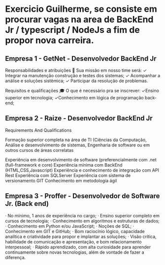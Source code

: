 # Exercicio Guilherme, se consiste em procurar vagas na area de BackEnd Jr / typescript / NodeJs a fim de propor nova carreira.

## Empresa 1 - GetNet - Desenvolvedor BackEnd Jr
Responsabilidades e atribuições
💼 Sua missão em nosso time será:
✓ Integrar na manutenção construção e testes dos sistemas;
✓ Acompanhar a análise e soluções sistêmica;
✓ Participar da resolução de problemas.

Requisitos e qualificações
🎓 O que é necessário pra se inscrever:
✓Ensino superior em tecnologia;
✓Conhecimento em lógica de programação back-end;

## Empresa 2 -  Raize - Desenvolvedor BackEnd Jr
Requirements And Qualifications

Formação superior completa na área de TI (Ciências da Computação, Análise e desenvolvimento de sistemas, Engenharia de software ou em outros cursos de áreas correlatas

Experiência em desenvolvimento de software (preferencialmente com .net (full-framework e core)
Experiência mínima com BackEnd (HTML,CSS,Javascript)
Experiência e conhecimento de integração com API Rest
Experiência com SQLServer
Experiência com sistema de versionamento GIT
Conhecimento em metodologia ágil

## Empresa 3 - Proffer - Desenvolvedor de Software Jr. (Back end)

· No mínimo, 1 anos de experiência no cargo;
· Ensino superior completo em cursos de tecnologia;
· Conhecimento em algoritmos e estruturas de dados;
· Conhecimento em Python e/ou JavaScript;
· Noções de SQL;
· Conhecimento em GIT e GitHub;
· Bom raciocínio lógico, capacidade analítica e criatividade para propor e implantar as soluções;
· Visão crítica, habilidade de comunicação e apresentação, e bom relacionamento interpessoal;
· Rápido aprendizado, com alta curiosidade para aprender continuamente sobre novas tecnologias, além de vontade de fazer a diferença.


